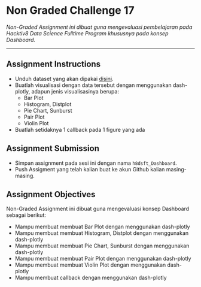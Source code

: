 # Non Graded Challenge 17

_Non-Graded Assignment ini dibuat guna mengevaluasi pembelajaran pada Hacktiv8 Data Science Fulltime Program khususnya pada konsep Dashboard._

---

## Assignment Instructions

- Unduh dataset yang akan dipakai [disini](https://www.kaggle.com/karangadiya/fifa19).
- Buatlah visualisasi dengan data tersebut dengan menggunakan dash-plotly, adapun jenis visualisasinya berupa:
  - Bar Plot
  - Histogram, Distplot
  - Pie Chart, Sunburst
  - Pair Plot
  - Violin Plot
- Buatlah setidaknya 1 callback pada 1 figure yang ada

## Assignment Submission

- Simpan assignment pada sesi ini dengan nama `h8dsft_Dashboard`.
- Push Assigment yang telah kalian buat ke akun Github kalian masing-masing.

## Assignment Objectives

Non-Graded Assignment ini dibuat guna mengevaluasi konsep Dashboard sebagai berikut:

- Mampu membuat membuat Bar Plot dengan menggunakan dash-plotly
- Mampu membuat membuat Histogram, Distplot dengan menggunakan dash-plotly
- Mampu membuat membuat Pie Chart, Sunburst dengan menggunakan dash-plotly
- Mampu membuat membuat Pair Plot dengan menggunakan dash-plotly
- Mampu membuat membuat Violin Plot dengan menggunakan dash-plotly
- Mampu membuat callback dengan menggunakan dash-plotly
